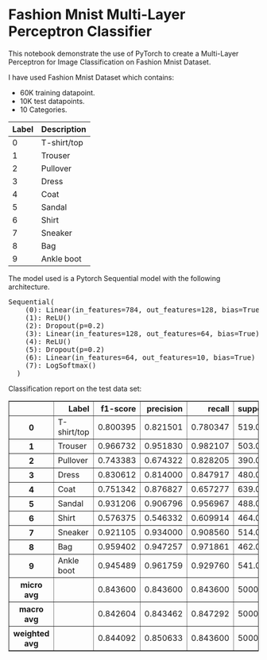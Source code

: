 # Fashion Mnist Multi-Layer Perceptron Classifier
This notebook demonstrate the use of PyTorch to create a Multi-Layer Perceptron for Image Classification on Fashion Mnist Dataset.

I have used Fashion Mnist Dataset which contains:
<ul>
<li>60K training datapoint.</li>
<li>10K test datapoints.</li>
<li>10 Categories.</li>
</ul>

<table>
<thead>
<tr>
<th>Label</th>
<th>Description</th>
</tr>
</thead>
<tbody>
<tr>
<td>0</td>
<td>T-shirt/top</td>
</tr>
<tr>
<td>1</td>
<td>Trouser</td>
</tr>
<tr>
<td>2</td>
<td>Pullover</td>
</tr>
<tr>
<td>3</td>
<td>Dress</td>
</tr>
<tr>
<td>4</td>
<td>Coat</td>
</tr>
<tr>
<td>5</td>
<td>Sandal</td>
</tr>
<tr>
<td>6</td>
<td>Shirt</td>
</tr>
<tr>
<td>7</td>
<td>Sneaker</td>
</tr>
<tr>
<td>8</td>
<td>Bag</td>
</tr>
<tr>
<td>9</td>
<td>Ankle boot</td>
</tr>
</tbody>
</table>

The model used is a Pytorch Sequential model with the following architecture.
<br>
<pre>
Sequential(
    (0): Linear(in_features=784, out_features=128, bias=True)
    (1): ReLU()
    (2): Dropout(p=0.2)
    (3): Linear(in_features=128, out_features=64, bias=True)
    (4): ReLU()
    (5): Dropout(p=0.2)
    (6): Linear(in_features=64, out_features=10, bias=True)
    (7): LogSoftmax()
  )
</pre>

 Classification report on the test data set:
<br> 

 <table border="1" class="dataframe">
  <thead>
    <tr style="text-align: right;">
      <th></th>
      <th>Label</th>
      <th>f1-score</th>
      <th>precision</th>
      <th>recall</th>
      <th>support</th>
    </tr>
  </thead>
  <tbody>
    <tr>
      <th>0</th>
      <td>T-shirt/top</td>
      <td>0.800395</td>
      <td>0.821501</td>
      <td>0.780347</td>
      <td>519.0</td>
    </tr>
    <tr>
      <th>1</th>
      <td>Trouser</td>
      <td>0.966732</td>
      <td>0.951830</td>
      <td>0.982107</td>
      <td>503.0</td>
    </tr>
    <tr>
      <th>2</th>
      <td>Pullover</td>
      <td>0.743383</td>
      <td>0.674322</td>
      <td>0.828205</td>
      <td>390.0</td>
    </tr>
    <tr>
      <th>3</th>
      <td>Dress</td>
      <td>0.830612</td>
      <td>0.814000</td>
      <td>0.847917</td>
      <td>480.0</td>
    </tr>
    <tr>
      <th>4</th>
      <td>Coat</td>
      <td>0.751342</td>
      <td>0.876827</td>
      <td>0.657277</td>
      <td>639.0</td>
    </tr>
    <tr>
      <th>5</th>
      <td>Sandal</td>
      <td>0.931206</td>
      <td>0.906796</td>
      <td>0.956967</td>
      <td>488.0</td>
    </tr>
    <tr>
      <th>6</th>
      <td>Shirt</td>
      <td>0.576375</td>
      <td>0.546332</td>
      <td>0.609914</td>
      <td>464.0</td>
    </tr>
    <tr>
      <th>7</th>
      <td>Sneaker</td>
      <td>0.921105</td>
      <td>0.934000</td>
      <td>0.908560</td>
      <td>514.0</td>
    </tr>
    <tr>
      <th>8</th>
      <td>Bag</td>
      <td>0.959402</td>
      <td>0.947257</td>
      <td>0.971861</td>
      <td>462.0</td>
    </tr>
    <tr>
      <th>9</th>
      <td>Ankle boot</td>
      <td>0.945489</td>
      <td>0.961759</td>
      <td>0.929760</td>
      <td>541.0</td>
    </tr>
    <tr>
      <th>micro avg</th>
      <td></td>
      <td>0.843600</td>
      <td>0.843600</td>
      <td>0.843600</td>
      <td>5000.0</td>
    </tr>
    <tr>
      <th>macro avg</th>
      <td></td>
      <td>0.842604</td>
      <td>0.843462</td>
      <td>0.847292</td>
      <td>5000.0</td>
    </tr>
    <tr>
      <th>weighted avg</th>
      <td></td>
      <td>0.844092</td>
      <td>0.850633</td>
      <td>0.843600</td>
      <td>5000.0</td>
    </tr>
  </tbody>
</table>
